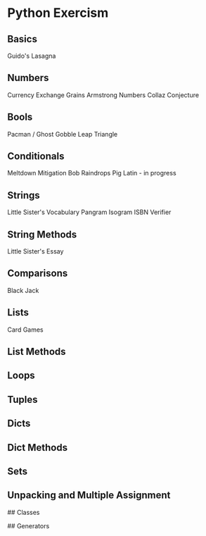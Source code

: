 # Python Exercism

## Basics

Guido's Lasagna

## Numbers

Currency Exchange
Grains
Armstrong Numbers
Collaz Conjecture

## Bools

Pacman / Ghost Gobble
Leap
Triangle

## Conditionals

Meltdown Mitigation
Bob
Raindrops
Pig Latin - in progress

## Strings

Little Sister's Vocabulary
Pangram
Isogram
ISBN Verifier

## String Methods

Little Sister's Essay

## Comparisons

Black Jack

## Lists

Card Games

## List Methods

## Loops

## Tuples

## Dicts

## Dict Methods

## Sets

## Unpacking and Multiple Assignment

## Classes

## Generators
